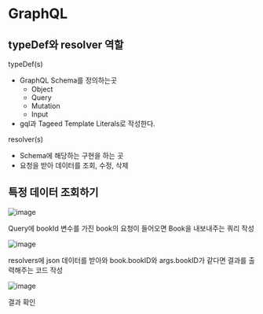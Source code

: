 # GraphQL

## typeDef와 resolver 역할

typeDef(s)

- GraphQL Schema를 정의하는곳
  - Object
  - Query
  - Mutation
  - Input
- gql과 Tageed Template Literals로 작성한다.

resolver(s)

- Schema에 해당하는 구현을 하는 곳
- 요청을 받아 데이터를 조회, 수정, 삭제

## 특정 데이터 조회하기

![image](https://user-images.githubusercontent.com/74242937/124099210-40ae9700-da98-11eb-9f95-328f089ee77f.png)

Query에 bookId 변수를 가진 book의 요청이 들어오면 Book을 내보내주는 쿼리 작성

![image](https://user-images.githubusercontent.com/74242937/124099449-81a6ab80-da98-11eb-996f-cec2a4fd6d90.png)

resolvers에 json 데이터를 받아와 book.bookID와 args.bookID가 같다면 결과를 출력해주는 코드 작성

![image](https://user-images.githubusercontent.com/74242937/124099689-c03c6600-da98-11eb-96bf-9c853c12cadb.png)

결과 확인
